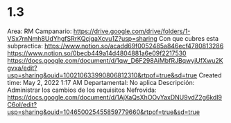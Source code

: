 # 1.3

Area: RM
Campanario: https://drive.google.com/drive/folders/1-VSx7rnNmh8UdYhgfSRrKQcjgaXcvu1Z?usp=sharing
Con que cubres esta subpractica: https://www.notion.so/acadd69f0052485a846ecf4780813286 
https://www.notion.so/0becb449a14d4804881a6e09f2217530 
https://docs.google.com/document/d/1qw_D6F298AiMbfRJBqwyjUfXwu2Kgvxa/edit?usp=sharing&ouid=100210633990806812310&rtpof=true&sd=true
Created time: May 2, 2022 1:17 AM
Departamental: No aplica
Descripción: Administrar los cambios de los requisitos
Nefrovida: https://docs.google.com/document/d/1AjXaQsXhOOvYaxDNU9vdZ2g6kdl9C6oI/edit?usp=sharing&ouid=104650025455859779660&rtpof=true&sd=true